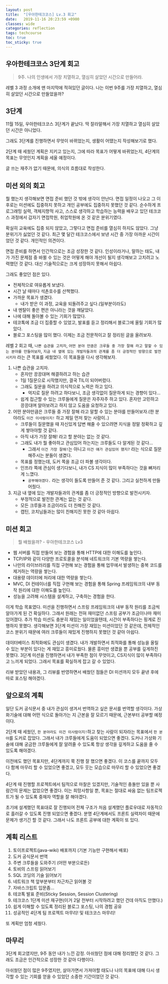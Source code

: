 ```yaml
---
layout: post
title:  "[우아한테크코스] Lv.3 회고"
date:   2019-11-16 20:23:59 +0900
classes: wide
categories: reflection
tags: techcourse
toc: true
toc_sticky: true
---
```


## 우아한테크코스 3단계 회고

> 9주. 나의 인생에서 가장 치열하고, 열심히 살았던 시간으로 만들어라.

레벨 3 과정 소개에 맨 마지막에 적혀있던 글이다. 나는 이번 9주를 가장 치열하고, 열심히 살았던 시간으로 만들었을까?

## 3단계

11월 15일, 우아한테크코스 3단계가 끝났다. 딱 잘라말해서 가장 치열하고 열심히 살았던 시간은 아니었다.

그래도 3단계를 진행하면서 무엇이 바뀌었는지, 생활이 어땠는지 작성해보기로 했다.

2단계 때 세웠던 계획은 지키고 있는지, 그에 따라 목표가 어떻게 바뀌었는지, 4단계의 목표는 무엇인지 계획을 세울 예정이다.

글 쓰는 재주가 없기 때문에, 의식의 흐름대로 작성한다.

## 미션 외의 회고

뭘 했는지 생각해보면 면접 준비 했던 것 밖에 생각이 안난다. 면접 일정이 나오고 그 이후로는 미션에도 집중하지 못하고 개인 공부에도 집중하지 못했던 것 같다. 순수하게 프로그래밍 실력, 객체지향적 사고, 스스로 생각하고 학습하는 능력을 배우고 있던 테크코스 과정에서 갑자기 면접학원, 취업학원에 온 것 같은 분위기였다.

확실히 교육에도 집중 되지 않았고, 그렇다고 면접 준비를 열심히 하지도 않았다. 그냥 분위기가 싫었던 것 같다. 최근 몇 달간 테크코스에서 보낸 시간 중 가장 아까운 시간이었던 것 같다. 개인적인 의견이다.

면접 준비를 하면서 인간적으로는 조금 성장한 것 같다. 인성이라거나, 말하는 태도, 내가 가진 문제점 중 바뀔 수 있는 것은 어떻게 해야 개선이 될지 생각해보고 고치려고 노력했던 것 같다. 대신 기술적으로는 크게 성장하지 못해서 아쉽다.

그래도 좋았던 점은 있다.

- 전체적으로 여유롭게 보냈다.
- 시간 날 때마다 석촌호수를 산책했다.
- 가까운 목표가 생겼다.
  - 내가 받은 이 과정, 교육을 되돌려주고 싶다.(일부분이라도)
- 내 멘탈이 좋은 편은 아니라는 것을 깨달았다.
- 나에 대해 돌아볼 수 있는 기회가 많았다.
- 테코톡에 조금 더 집중할 수 있었고, 발표를 듣고 정리해서 블로그에 올릴 기회가 많았다.
- 블로그 포스팅을 많이 했다. 이제는 조금 전문적이고 잘 정리된 글을 올려보자.

레벨 2 회고 때, `나쁜 습관을 고치자`, `어떤 분야 만큼은 크루들 중 가장 잘해 라고 말할 수 있는 분야를 만들어보자`, `지금 내 옆에 있는 개발자들과의 관계를 좀 더 긍정적인 방향으로 발전 시키자` 라는 큰 목표를 세웠었다. 이 목표들을 다시 생각해보자.

1. 나쁜 습관을 고치자.
   - 혼자만 끙끙대며 해결하려고 하는 습관
   - 1일 1질문으로 시작했지만, 결국 TIL이 되어버렸다.
   - 그래도 질문을 하려고 의식적으로 노력은 하고 있다.
     - 억지로 질문 하려고 하다보니, 조금 생각없이 질문하게 되는 경향이 있다...
   - 쉽게 접근할 수 있는 크루들에게 질문은 자주자주 하고 있다. 혼자만 고민하고 끙끙대며 알아보려고 하지 않고 도움을 요청하고 있다.
2. 어떤 분야만큼은 크루들 중 가장 잘해 라고 말할 수 있는 분야를 만들어보자.(한 분야라도 `이건 이사람이지!` 하고 제일 먼저 찾는 사람이..)
   - 크루들이 질문했을 때 자신있게 답변 해줄 수 있으려면 지식을 정말 정확하고 깊게 쌓아야할 것 같다.
   - 아직 내가 가장 잘해! 라고 할 분야는 없는 것 같다.
   - 그래도 내가 뭘 좋아하고 관심있어 하는지는 크루들도 다 알게된 것 같다...
     - 그래서 `이건 가장 잘해!`는 아니고 `이건 얘가 관심있어 했지?` 라는 식으로 질문 해주시는 분들이 생겼다.
   - 목표를 정했는데, 도커 쪽을 조금 더 파볼 생각이다.
   - 인프라 쪽에 관심이 생기다보니, 내가 CS 지식이 많이 부족하다는 것을 뼈저리게 느꼈다.
     - `공부해야겠다.` 라는 생각이 들도록 만들어 준 것 같다. 그리고 실천하게 만들어줬다.
3. 지금 내 옆에 있는 개발자들과의 관계를 좀 더 긍정적인 방향으로 발전시키자.
   - 부정적으로 발전한 관계는 없는 것 같다.
   - 모든 크루들과 조금이라도 더 친해진 것 같다.
   - 캡틴, 코치님들과는 많이 친해지진 못한 것 같아 아쉽다.

## 미션 회고

> 뭘 배웠을까? - 우아한테크코스 Lv3

- 웹 서버를 직접 만들어 보는 경험을 통해 HTTP에 대한 이해도를 높인다.
- TCP/IP와 같이 다양한 프로토콜을 분석해 네트워크의 기본 역량을 쌓는다.
- 나만의 라이브러리를 직접 구현해 보는 경험을 통해 업무에서 발생하는 중복 코드를 제거하는 역량을 쌓는다.
- 대용량 데이터에 처리에 대한 역량을 쌓는다.
- MVC, DI 컨테이너를 직접 구현해 보는 경험을 통해 Spring 프레임워크의 내부 동작 원리에 대한 이해도를 높인다.
- 성능을 고려해 시스템을 설계하고, 구축하는 경험을 한다.

이게 학습 목표였다. 미션을 진행하면서 스프링 프레임워크의 내부 동작 원리를 조금씩 알아가게 된 건 확실하다. 그래서 원래는 전혀 재미없던 스프링 공부가 조금이나마 재미있어졌다. 추가 학습 미션도 충분히 재밌는 일이었을텐데, 시간이 부족하다는 핑계로 진행하지 못했다. 생각해보면 3단계 미션이 가장 재밌는 미션이었던 것 같은데, 전체적인 코스 분위기 때문에 여러 크루들이 재밌게 진행하지 못했던 것 같아 아쉽다.

데이터베이스 최적화에도 관심이 생겼다. 내가 개발하면서 최적화를 통해 성능을 올릴 수 있는 부분이 있다는 게 재밌고 흥미로웠다. 물론 흥미만 생겼을 뿐 공부를 깊게하진 못했다. 3단계 미션을 진행하면서 내가 부족한 점이 무엇이고, CS지식이 많이 부족하다고 느끼게 되었다. 그래서 목표를 확실하게 잡고 갈 수 있었다.

리뷰 받았던 내용과, 그 리뷰를 반영하면서 배웠던 점들은 DI 미션까지 모두 끝낸 후에 따로 포스팅 해야겠다.

## 앞으로의 계획

일단 도커 공식문서 중 내가 관심이 생겨서 번역하고 싶은 문서를 번역할 생각이다. 가상화기술에 대해 어떤 식으로 돌아가는 지 근본을 잘 모르기 때문에, 근본부터 공부할 예정이다.

2단계 때 세웠던, `한 분야라도 이건 이사람이지!`하고 찾는 사람이 되자라는 목표에서 `한 분야`를 도커로 잡았다. 그래서 내가 크루들에게 도움이 되었으면 좋겠다. 도커나 가상화 기술에 대해 궁금한 크루들에게 잘 알려줄 수 있도록 항상 생각을 깊게하고 도움을 줄 수 있도록 해야겠다.

이전에도 했던 목표지만, 4단계까지 쭉 진행 잘 했으면 좋겠다. 이 코스를 끝까지 모두 다 함께 마무리 할 수 있었으면 좋겠고, 모두 웃는 모습으로 마무리 할 수 있었으면 좋겠다.

4단계 때 진행할 프로젝트에서 팀적으로 마찰은 있겠지만, 기술적인 충돌만 있을 뿐 사람간의 문제는 없었으면 좋겠다. 이는 희망사항일 뿐, 목표는 절대로 싸움 없는 팀프로젝트가 될 수 있도록 중재자 역할을 잘 해야겠다.

초기에 설계했던 목표대로 잘 진행되어 전체 구조가 처음 설계했던 플로우대로 자동적으로 흘러갈 수 있도록 진행 되었으면 좋겠다. 분명 4단계에서도 프론트 실력차이 때문에 문제가 생기긴 할 것 같다. 그래서 나도 프론트 공부에 대한 계획이 또 있다.

## 계획 리스트

1. 토이프로젝트(java-wiki) 배포까지 (기본 기능만 구현해서 배포)
2. 도커 공식문서 번역
3. 주변 크루들을 도와주기 (어떤 부분으로든)
4. 토비의 스프링 읽어보기
5. SQL 코딩의 기술 읽어보기
6. 네트워크 책 앞부분부터 차근차근 읽어볼 것
7. 자바스크립트 입문좀...
8. 테코톡 발표 준비(Sticky Session, Session Clustering)
9. 테크코스 1단계 미션 재구현(이거 2달 전부터 시작하려고 했던 건데 아직도 안했다.)
10. 쉽게 이해할 수 있도록 정리된 블로그 포스팅, 나의 경험 공유
11. 성공적인 4단계 팀 프로젝트 마무리! 및 테크코스 마무리!

또 계획만 엄청 세웠다.

## 마무리

3단계 회고였지만, 9주 동안 내가 느낀 감정. 아쉬웠던 점에 대해 정리했던 것 같다. 그래도 조금은 인간적으로 성장한 것 같아 다행이다.

아쉬웠던 점이 많은 9주였지만, 살아가면서 가져야할 태도나 나의 목표에 대해 다시 생각할 수 있는 기회를 얻을 수 있었던 소중한 기간이었던 것 같다.
